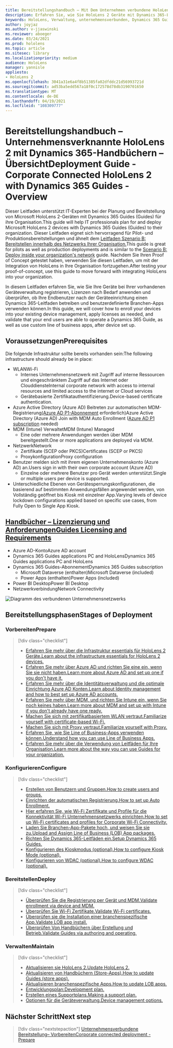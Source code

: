 ```yaml
---
title: Bereitstellungshandbuch – Mit Dem Unternehmen verbundene HoloLens 2 mit Dynamics 365-Handbüchern – Übersicht
description: Erfahren Sie, wie Sie HoloLens 2 Geräte mit Dynamics 365-Leitfäden über ein verbundenes Unternehmensnetzwerk registrieren.
keywords: HoloLens, Verwaltung, unternehmensverbunden, Dynamics 365 Guides, AAD, Azure AD, MDM, Mobile Geräteverwaltung
author: joyjaz
ms.author: v-jjaswinski
ms.reviewer: aboeger
ms.date: 03/24/2021
ms.prod: hololens
ms.topic: article
ms.sitesec: library
ms.localizationpriority: medium
audience: HoloLens
manager: yannisle
appliesto:
- HoloLens 2
ms.openlocfilehash: 3041a31e6a4f8b51385fa02dfddc21d56993721d
ms.sourcegitcommit: ad53ba5edd567a18f0c172578d78db3190701650
ms.translationtype: MT
ms.contentlocale: de-DE
ms.lasthandoff: 04/19/2021
ms.locfileid: "108309777"
---
```

# <a name="deployment-guide---corporate-connected-hololens-2-with-dynamics-365-guides---overview"></a><span data-ttu-id="b1394-104">Bereitstellungshandbuch – Unternehmensverknannte HoloLens 2 mit Dynamics 365-Handbüchern – Übersicht</span><span class="sxs-lookup"><span data-stu-id="b1394-104">Deployment Guide - Corporate Connected HoloLens 2 with Dynamics 365 Guides - Overview</span></span>

<span data-ttu-id="b1394-105">Dieser Leitfaden unterstützt IT-Experten bei der Planung und Bereitstellung von Microsoft HoloLens 2-Geräten mit Dynamics 365 Guides (Guides) für ihre Organisation.</span><span class="sxs-lookup"><span data-stu-id="b1394-105">This guide will help IT professionals plan for and deploy Microsoft HoloLens 2 devices with Dynamics 365 Guides (Guides) to their organization.</span></span> <span data-ttu-id="b1394-106">Dieser Leitfaden eignet sich hervorragend für Pilot- und Produktionsbereitstellungen und ähnelt dem [Leitfaden Szenario B: Bereitstellen innerhalb des Netzwerks Ihrer Organisation.](https://docs.microsoft.com/hololens/common-scenarios#scenario-b-deploy-inside-your-organizations-network)</span><span class="sxs-lookup"><span data-stu-id="b1394-106">This guide is great for pilots as well as production deployments and is similar to the [Scenario B: Deploy inside your organization's network](https://docs.microsoft.com/hololens/common-scenarios#scenario-b-deploy-inside-your-organizations-network) guide.</span></span> <span data-ttu-id="b1394-107">Nachdem Sie Ihren Proof of Concept getestet haben, verwenden Sie diesen Leitfaden, um mit der Integration von HoloLens in Ihre Organisation fortzugehen.</span><span class="sxs-lookup"><span data-stu-id="b1394-107">After testing your proof-of-concept, use this guide to move forward with integrating HoloLens into your organization.</span></span>

<span data-ttu-id="b1394-108">In diesem Leitfaden erfahren Sie, wie Sie Ihre Geräte bei Ihrer vorhandenen Geräteverwaltung registrieren, Lizenzen nach Bedarf anwenden und überprüfen, ob Ihre Endbenutzer nach der Geräteeinrichtung einen Dynamics 365-Leitfaden betreiben und benutzerdefinierte Branchen-Apps verwenden können.</span><span class="sxs-lookup"><span data-stu-id="b1394-108">In this guide, we will cover how to enroll your devices into your existing device management, apply licenses as needed, and validate that your end users are able to operate a Dynamics 365 Guide, as well as use custom line of business apps, after device set up.</span></span> 

## <a name="prerequisites"></a><span data-ttu-id="b1394-109">Voraussetzungen</span><span class="sxs-lookup"><span data-stu-id="b1394-109">Prerequisites</span></span>

<span data-ttu-id="b1394-110">Die folgende Infrastruktur sollte bereits vorhanden sein:</span><span class="sxs-lookup"><span data-stu-id="b1394-110">The following infrastructure should already be in place:</span></span>
- <span data-ttu-id="b1394-111">WLAN</span><span class="sxs-lookup"><span data-stu-id="b1394-111">Wi-Fi</span></span>
    - <span data-ttu-id="b1394-112">Internes Unternehmensnetzwerk mit Zugriff auf interne Ressourcen und eingeschränktem Zugriff auf das Internet oder Clouddienste</span><span class="sxs-lookup"><span data-stu-id="b1394-112">Internal corporate network with access to internal resources and limited access to the internet or Cloud services</span></span>
    - <span data-ttu-id="b1394-113">Gerätebasierte Zertifikatauthentifizierung.</span><span class="sxs-lookup"><span data-stu-id="b1394-113">Device-based certificate authentication.</span></span>
- <span data-ttu-id="b1394-114">Azure Active Directory (Azure AD) Beitreten zur automatischen MDM-Registrierung[(Azure AD P1-Abonnement](https://docs.microsoft.com/azure/active-directory/fundamentals/active-directory-whatis) erforderlich)</span><span class="sxs-lookup"><span data-stu-id="b1394-114">Azure Active Directory (Azure AD) Join with MDM Auto Enrollment ([Azure AD P1 subscription](https://docs.microsoft.com/azure/active-directory/fundamentals/active-directory-whatis) needed)</span></span>
- <span data-ttu-id="b1394-115">MDM (Intune) Verwaltet</span><span class="sxs-lookup"><span data-stu-id="b1394-115">MDM (Intune) Managed</span></span>
    - <span data-ttu-id="b1394-116">Eine oder mehrere Anwendungen werden über MDM bereitgestellt.</span><span class="sxs-lookup"><span data-stu-id="b1394-116">One or more applications are deployed via MDM.</span></span>
- <span data-ttu-id="b1394-117">Netzwerk</span><span class="sxs-lookup"><span data-stu-id="b1394-117">Network</span></span> 
    - <span data-ttu-id="b1394-118">Zertifikate (SCEP oder PKCS)</span><span class="sxs-lookup"><span data-stu-id="b1394-118">Certificates (SCEP or PKCS)</span></span>
    - <span data-ttu-id="b1394-119">Proxykonfiguration</span><span class="sxs-lookup"><span data-stu-id="b1394-119">Proxy configuration</span></span>
- <span data-ttu-id="b1394-120">Benutzer melden sich mit ihrem eigenen Unternehmenskonto (Azure AD) an.</span><span class="sxs-lookup"><span data-stu-id="b1394-120">Users sign in with their own corporate account (Azure AD)</span></span>
    - <span data-ttu-id="b1394-121">Einzelne oder mehrere Benutzer pro Gerät werden unterstützt.</span><span class="sxs-lookup"><span data-stu-id="b1394-121">Single or multiple users per device is supported.</span></span>
- <span data-ttu-id="b1394-122">Unterschiedliche Ebenen von Gerätesperrungskonfigurationen, die basierend auf bestimmten Anwendungsfällen angewendet werden, von Vollständig geöffnet bis Kiosk mit einzelner App.</span><span class="sxs-lookup"><span data-stu-id="b1394-122">Varying levels of device lockdown configurations applied based on specific use cases, from Fully Open to Single App Kiosk.</span></span>

## <a name="guides-licensing-and-requirements"></a>[<span data-ttu-id="b1394-123">Handbücher – Lizenzierung und Anforderungen</span><span class="sxs-lookup"><span data-stu-id="b1394-123">Guides Licensing and Requirements</span></span>](https://docs.microsoft.com/dynamics365/mixed-reality/guides/requirements#licensing-and-product-requirements)
- <span data-ttu-id="b1394-124">Azure AD-Konto</span><span class="sxs-lookup"><span data-stu-id="b1394-124">Azure AD account</span></span>
- <span data-ttu-id="b1394-125">Dynamics 365 Guides applications PC and HoloLens</span><span class="sxs-lookup"><span data-stu-id="b1394-125">Dynamics 365 Guides applications PC and HoloLens</span></span>
- <span data-ttu-id="b1394-126">Dynamics 365 Guides-Abonnement</span><span class="sxs-lookup"><span data-stu-id="b1394-126">Dynamics 365 Guides subscription</span></span>
    - <span data-ttu-id="b1394-127">Microsoft Dataverse (enthalten)</span><span class="sxs-lookup"><span data-stu-id="b1394-127">Microsoft Dataverse (included)</span></span>
    - <span data-ttu-id="b1394-128">Power Apps (enthalten)</span><span class="sxs-lookup"><span data-stu-id="b1394-128">Power Apps (included)</span></span>
- <span data-ttu-id="b1394-129">Power BI Desktop</span><span class="sxs-lookup"><span data-stu-id="b1394-129">Power BI Desktop</span></span>
- <span data-ttu-id="b1394-130">Netzwerkverbindung</span><span class="sxs-lookup"><span data-stu-id="b1394-130">Network Connectivity</span></span>

![Diagramm des verbundenen Unternehmensnetzwerks](./images/corpconnected-diagHL2-guides.png)

## <a name="stages-of-deployment"></a><span data-ttu-id="b1394-132">Bereitstellungsphasen</span><span class="sxs-lookup"><span data-stu-id="b1394-132">Stages of Deployment</span></span>
### <a name="prepare"></a><span data-ttu-id="b1394-133">Vorbereiten</span><span class="sxs-lookup"><span data-stu-id="b1394-133">Prepare</span></span>
> [!div class="checklist"]
>- [<span data-ttu-id="b1394-134">Erfahren Sie mehr über die Infrastruktur essentials für HoloLens 2 Geräte.</span><span class="sxs-lookup"><span data-stu-id="b1394-134">Learn about the infrastructure essentials for HoloLens 2 devices.</span></span>](hololens2-corp-connected-prepare.md#infrastructure-essentials)
>- [<span data-ttu-id="b1394-135">Erfahren Sie mehr über Azure AD und richten Sie eine ein, wenn Sie sie nicht haben.</span><span class="sxs-lookup"><span data-stu-id="b1394-135">Learn more about Azure AD and set up one if you don't have it.</span></span>](hololens2-corp-connected-prepare.md#azure-active-directory)
>- [<span data-ttu-id="b1394-136">Erfahren Sie mehr über die Identitätsverwaltung und die optimale Einrichtung Azure AD Konten.</span><span class="sxs-lookup"><span data-stu-id="b1394-136">Learn about Identity management and how to best set up Azure AD accounts.</span></span>](hololens2-corp-connected-prepare.md#identity-management)
>- [<span data-ttu-id="b1394-137">Erfahren Sie mehr über MDM, und richten Sie Intune ein, wenn Sie noch keines haben.</span><span class="sxs-lookup"><span data-stu-id="b1394-137">Learn more about MDM and set up with Intune if you don't already have one ready.</span></span>](hololens2-corp-connected-prepare.md#mobile-device-management)
>- [<span data-ttu-id="b1394-138">Machen Sie sich mit zertifikatbasiertem WLAN vertraut.</span><span class="sxs-lookup"><span data-stu-id="b1394-138">Familiarize yourself with certificate-based Wi-Fi.</span></span>](hololens2-corp-connected-prepare.md#certificates)
>- [<span data-ttu-id="b1394-139">Machen Sie sich mit Proxy vertraut.</span><span class="sxs-lookup"><span data-stu-id="b1394-139">Familiarize yourself with Proxy.</span></span>](hololens2-corp-connected-prepare.md#proxy)
>- [<span data-ttu-id="b1394-140">Erfahren Sie, wie Sie Line of Business-Apps verwenden können.</span><span class="sxs-lookup"><span data-stu-id="b1394-140">Understand how you can use Line of Business Apps.</span></span>](hololens2-corp-connected-prepare.md#line-of-business-apps)
>- [<span data-ttu-id="b1394-141">Erfahren Sie mehr über die Verwendung von Leitfäden für Ihre Organisation.</span><span class="sxs-lookup"><span data-stu-id="b1394-141">Learn more about the way you can use Guides for your organization.</span></span>](hololens2-corp-connected-prepare.md#guides-playbook)
### <a name="configure"></a><span data-ttu-id="b1394-142">Konfigurieren</span><span class="sxs-lookup"><span data-stu-id="b1394-142">Configure</span></span>
> [!div class="checklist"]
>- [<span data-ttu-id="b1394-143">Erstellen von Benutzern und Gruppen.</span><span class="sxs-lookup"><span data-stu-id="b1394-143">How to create users and groups.</span></span>](hololens2-corp-connected-configure.md#azure-users-and-groups)
>- [<span data-ttu-id="b1394-144">Einrichten der automatischen Registrierung.</span><span class="sxs-lookup"><span data-stu-id="b1394-144">How to set up Auto Enrollment.</span></span>](hololens2-corp-connected-configure.md#auto-enrollment-on-hololens-2)
>- [<span data-ttu-id="b1394-145">Hier erfahren Sie, wie Wi-Fi Zertifikate und Profile für die Konnektivität Wi-Fi Unternehmensnetzwerks einrichten.</span><span class="sxs-lookup"><span data-stu-id="b1394-145">How to set up Wi-Fi certificates and profiles for Corporate Wi-Fi Connectivity.</span></span>](hololens2-corp-connected-configure.md#corporate-wi-fi-connectivity)
>- [<span data-ttu-id="b1394-146">Laden Sie Branchen-App-Pakete hoch, und weisen Sie sie zu.</span><span class="sxs-lookup"><span data-stu-id="b1394-146">Upload and Assign Line of Business (LOB) App packages.</span></span>](hololens2-corp-connected-configure.md#app-deployment)
>- [<span data-ttu-id="b1394-147">Richten Sie Dynamics 365-Leitfäden ein.</span><span class="sxs-lookup"><span data-stu-id="b1394-147">Setup Dynamics 365 Guides.</span></span>](hololens2-corp-connected-configure.md#setup-guides-application-licenses-dataverse-and-authoring)
>- [<span data-ttu-id="b1394-148">Konfigurieren des Kioskmodus (optional).</span><span class="sxs-lookup"><span data-stu-id="b1394-148">How to configure Kiosk Mode (optional).</span></span>](hololens2-corp-connected-configure.md#optional-kiosk-mode)
>- [<span data-ttu-id="b1394-149">Konfigurieren von WDAC (optional).</span><span class="sxs-lookup"><span data-stu-id="b1394-149">How to configure WDAC (optional).</span></span>](hololens2-corp-connected-configure.md#optional-wdac)
### <a name="deploy"></a><span data-ttu-id="b1394-150">Bereitstellen</span><span class="sxs-lookup"><span data-stu-id="b1394-150">Deploy</span></span>
> [!div class="checklist"]
>-  [<span data-ttu-id="b1394-151">Überprüfen Sie die Registrierung per Gerät und MDM.</span><span class="sxs-lookup"><span data-stu-id="b1394-151">Validate enrollment via device and MDM.</span></span>](hololens2-corp-connected-deploy.md#enrollment-validation)
>-  [<span data-ttu-id="b1394-152">Überprüfen Sie Wi-Fi Zertifikate.</span><span class="sxs-lookup"><span data-stu-id="b1394-152">Validate Wi-Fi certificates.</span></span>](hololens2-corp-connected-deploy.md#wi-fi-certificate-validation)
>-  [<span data-ttu-id="b1394-153">Überprüfen sie die Installation einer branchenspezifische App.</span><span class="sxs-lookup"><span data-stu-id="b1394-153">Validate LOB app install.</span></span>](hololens2-corp-connected-deploy.md#validate-lob-app-install)
>-  [<span data-ttu-id="b1394-154">Überprüfen Von Handbüchern über Erstellung und Betrieb.</span><span class="sxs-lookup"><span data-stu-id="b1394-154">Validate Guides via authoring and operating.</span></span>](hololens2-corp-connected-deploy.md#validate-dynamics-365-guides)
### <a name="maintain"></a><span data-ttu-id="b1394-155">Verwalten</span><span class="sxs-lookup"><span data-stu-id="b1394-155">Maintain</span></span>
> [!div class="checklist"]
>- [<span data-ttu-id="b1394-156">Aktualisieren sie HoloLens 2.</span><span class="sxs-lookup"><span data-stu-id="b1394-156">Update HoloLens 2.</span></span>](hololens2-corp-connected-maintain.md#update-hololens)
>- [<span data-ttu-id="b1394-157">Aktualisieren von Handbüchern (Store-Apps).</span><span class="sxs-lookup"><span data-stu-id="b1394-157">How to update Guides (store apps).</span></span>](hololens2-corp-connected-maintain.md#how-to-update-dynamics-365-guides-and-other-store-apps)
>- [<span data-ttu-id="b1394-158">Aktualisieren branchenspezifische Apps.</span><span class="sxs-lookup"><span data-stu-id="b1394-158">How to update LOB apps.</span></span>](hololens2-corp-connected-maintain.md#how-to-update-lob-apps) 
>- [<span data-ttu-id="b1394-159">Entwicklungsplan:</span><span class="sxs-lookup"><span data-stu-id="b1394-159">Development plan.</span></span>](hololens2-corp-connected-maintain.md#development-plan) 
>- [<span data-ttu-id="b1394-160">Erstellen eines Supportplans.</span><span class="sxs-lookup"><span data-stu-id="b1394-160">Making a support plan.</span></span>](hololens2-corp-connected-maintain.md#support-plan)
>- [<span data-ttu-id="b1394-161">Optionen für die Geräteverwaltung.</span><span class="sxs-lookup"><span data-stu-id="b1394-161">Device management options.</span></span>](hololens2-corp-connected-maintain.md#device-management)

## <a name="next-step"></a><span data-ttu-id="b1394-162">Nächster Schritt</span><span class="sxs-lookup"><span data-stu-id="b1394-162">Next step</span></span> 
> [!div class="nextstepaction"]
> [<span data-ttu-id="b1394-163">Unternehmensverbundene Bereitstellung– Vorbereiten</span><span class="sxs-lookup"><span data-stu-id="b1394-163">Corporate connected deployment - Prepare</span></span>](hololens2-corp-connected-prepare.md)
